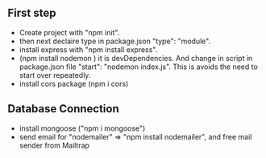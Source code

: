 ## First step

- Create project with "npm init".
- then next declaire type in package.json "type": "module".
- install express with "npm install express".
- (npm install nodemon ) it is devDependencies. And change in script in package.json file "start": "nodemon index.js". This is avoids the need to start over repeatedly.
- install cors package (npm i cors)

## Database Connection

- install mongoose ("npm i mongoose")
- send email for "nodemailer" => "npm install nodemailer", and free mail sender from Mailtrap
